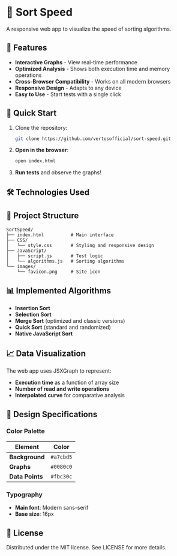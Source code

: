 # 🚀 Sort Speed

A responsive web app to visualize the speed of sorting algorithms.

## 🌟 Features

- **Interactive Graphs** - View real-time performance
- **Optimized Analysis** - Shows both execution time and memory operations
- **Cross-Browser Compatibility** - Works on all modern browsers
- **Responsive Design** - Adapts to any device
- **Easy to Use** - Start tests with a single click

## 🚀 Quick Start

1. Clone the repository:
   ```bash
   git clone https://github.com/vertosofficial/sort-speed.git
   ```
2. **Open in the browser**:
   ```bash
   open index.html
   ```
3. **Run tests** and observe the graphs!

## 🛠️ Technologies Used

&#x20;  &#x20;

## 📁 Project Structure

```text
SortSpeed/
├── index.html          # Main interface
├── CSS/
│   └── style.css       # Styling and responsive design
├── JavaScript/
│   ├── script.js       # Test logic
│   └── algorithms.js   # Sorting algorithms
└── images/
    └── favicon.png     # Site icon
```

## 📊 Implemented Algorithms

- **Insertion Sort**
- **Selection Sort**
- **Merge Sort** (optimized and classic versions)
- **Quick Sort** (standard and randomized)
- **Native JavaScript Sort**

## 📈 Data Visualization

The web app uses JSXGraph to represent:

- **Execution time** as a function of array size
- **Number of read and write operations**
- **Interpolated curve** for comparative analysis

## 🎨 Design Specifications

### Color Palette

| Element       | Color    |
| -------------- | --------- |
| **Background**     | `#a7cbd5` |
| **Graphs**    | `#0080c0` |
| **Data Points** | `#fbc30c` |

### Typography

- **Main font**: Modern sans-serif
- **Base size**: 16px

## 📄 License

Distributed under the MIT license. See LICENSE for more details.

